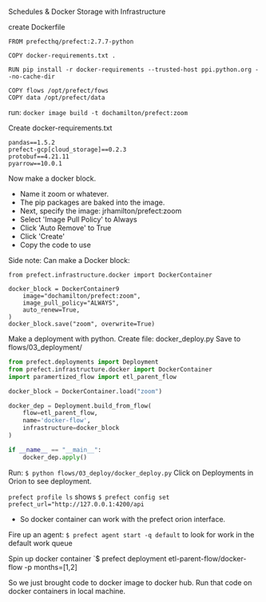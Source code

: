 Schedules & Docker Storage with Infrastructure

create Dockerfile
```
FROM prefecthq/prefect:2.7.7-python

COPY docker-requirements.txt .

RUN pip install -r docker-requirements --trusted-host ppi.python.org --no-cache-dir

COPY flows /opt/prefect/fows
COPY data /opt/prefect/data
```

run:
`docker image build -t dochamilton/prefect:zoom`

Create docker-requirements.txt
```
pandas==1.5.2
prefect-gcp[cloud_storage]==0.2.3
protobuf==4.21.11
pyarrow==10.0.1
```

Now make a docker block.
* Name it zoom or whatever.
* The pip packages are baked into the image.
* Next, specify the image: jrhamilton/prefect:zoom
* Select 'Image Pull Policy' to Always
* Click 'Auto Remove' to True
* Click 'Create'
* Copy the code to use

Side note: Can make a Docker block:
```
from prefect.infrastructure.docker import DockerContainer

docker_block = DockerContainer9
    image="dochamilton/prefect:zoom",
    image_pull_policy="ALWAYS",
    auto_renew=True,
)
docker_block.save("zoom", overwrite=True)
```

Make a deployment with python.
Create file: docker_deploy.py
Save to flows/03_deployment/

```python
from prefect.deployments import Deployment
from prefect.infrastructure.docker import DockerContainer
import paramertized_flow import etl_parent_flow

docker_block = DockerContainer.load("zoom")

docker_dep = Deployment.build_from_flow(
    flow=etl_parent_flow,
    name='docker-flow',
    infrastructure=docker_block
)

if __name__ == "__main__":
    docker_dep.apply()
```
Run:
`$ python flows/03_deploy/docker_deploy.py`
Click on Deployments in Orion to see deployment.

`prefect profile ls` shows
`$ prefect config set prefect_url="http://127.0.0.1:4200/api`
- So docker container can work with the prefect orion interface.

Fire up an agent:
`$ prefect agent start -q default`
to look for work in the default work queue

Spin up docker container
`$ prefect deployment etl-parent-flow/docker-flow -p months=[1,2]

So we just brought code to docker image to docker hub. Run that code on docker containers in local machine.
